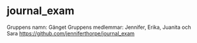# journal_exam

Gruppens namn: Gänget
Gruppens medlemmar: Jennifer, Erika, Juanita och Sara
https://github.com/jenniferthorpe/journal_exam
